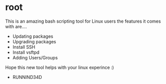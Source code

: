 # root
This is an amazing bash scripting tool for Linux users the features it comes with are.... 

- Updating packages
- Upgrading packages
- Install SSH
- Install vsftpd
- Adding Users/Groups

Hope this new tool helps with your linux experince :) 


- RUNNIND34D 
